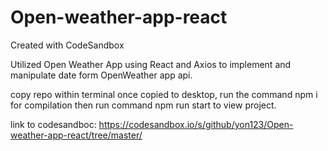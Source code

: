 # Open-weather-app-react
Created with CodeSandbox

Utilized Open Weather App using React and Axios to implement and manipulate date form OpenWeather app api.


copy repo within terminal
once copied to desktop, run the command npm i for compilation 
then run command npm run start to view project.

link to codesandboc: https://codesandbox.io/s/github/yon123/Open-weather-app-react/tree/master/
